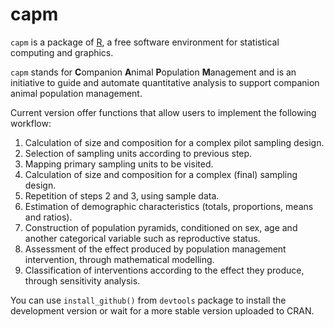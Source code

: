 capm
====

`capm` is a package of [R](http://www.r-project.org/), a free software environment for statistical computing and graphics. 


`capm` stands for **C**ompanion **A**nimal **P**opulation **M**anagement and is an initiative to guide and automate quantitative analysis to support companion animal population management.

Current version offer functions that allow users to implement the following workflow:

1. Calculation of size and composition for a complex pilot sampling design.
2. Selection of sampling units according to previous step.
3. Mapping primary sampling units to be visited.
4. Calculation of size and composition for a complex (final) sampling design.
5. Repetition of steps 2 and 3, using sample data.
6. Estimation of demographic characteristics (totals, proportions, means and ratios).
7. Construction of population pyramids, conditioned on sex, age and another categorical variable such as reproductive status.
8. Assessment of the effect produced by population management intervention, through mathematical modelling.
9. Classification of interventions according to the effect they produce, through sensitivity analysis.

You can use `install_github()` from `devtools` package to install the development version or wait for a more stable version uploaded to CRAN.
